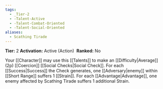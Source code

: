 ```yaml
---
tags:
  - _Tier-2
  - -Talent-Active
  - -Talent-Combat-Oriented
  - -Talent-Social-Oriented
aliases:
  - Scathing Tirade
---
```

**Tier:** 2
**Activation:** Active (Action) 
**Ranked:** No 

Your [[Character]] may use this [[Talents]] to make an [[Difficulty|Average]] (2p) [[Coercion]] [[Social Checks|Social Check]]. For each [[Success|Success]] the Check generates, one [[Adversary|enemy]] within [[Short Range]] suffers 1 [[Strain]]. For each [[Advantage|Advantage]], one enemy affected by Scathing Tirade suffers 1 additional Strain.